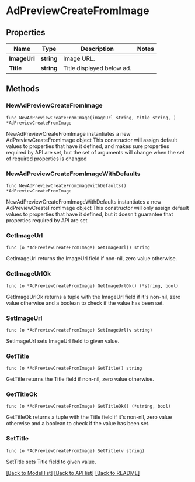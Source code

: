 # AdPreviewCreateFromImage

## Properties

Name | Type | Description | Notes
------------ | ------------- | ------------- | -------------
**ImageUrl** | **string** | Image URL. | 
**Title** | **string** | Title displayed below ad. | 

## Methods

### NewAdPreviewCreateFromImage

`func NewAdPreviewCreateFromImage(imageUrl string, title string, ) *AdPreviewCreateFromImage`

NewAdPreviewCreateFromImage instantiates a new AdPreviewCreateFromImage object
This constructor will assign default values to properties that have it defined,
and makes sure properties required by API are set, but the set of arguments
will change when the set of required properties is changed

### NewAdPreviewCreateFromImageWithDefaults

`func NewAdPreviewCreateFromImageWithDefaults() *AdPreviewCreateFromImage`

NewAdPreviewCreateFromImageWithDefaults instantiates a new AdPreviewCreateFromImage object
This constructor will only assign default values to properties that have it defined,
but it doesn't guarantee that properties required by API are set

### GetImageUrl

`func (o *AdPreviewCreateFromImage) GetImageUrl() string`

GetImageUrl returns the ImageUrl field if non-nil, zero value otherwise.

### GetImageUrlOk

`func (o *AdPreviewCreateFromImage) GetImageUrlOk() (*string, bool)`

GetImageUrlOk returns a tuple with the ImageUrl field if it's non-nil, zero value otherwise
and a boolean to check if the value has been set.

### SetImageUrl

`func (o *AdPreviewCreateFromImage) SetImageUrl(v string)`

SetImageUrl sets ImageUrl field to given value.


### GetTitle

`func (o *AdPreviewCreateFromImage) GetTitle() string`

GetTitle returns the Title field if non-nil, zero value otherwise.

### GetTitleOk

`func (o *AdPreviewCreateFromImage) GetTitleOk() (*string, bool)`

GetTitleOk returns a tuple with the Title field if it's non-nil, zero value otherwise
and a boolean to check if the value has been set.

### SetTitle

`func (o *AdPreviewCreateFromImage) SetTitle(v string)`

SetTitle sets Title field to given value.



[[Back to Model list]](../README.md#documentation-for-models) [[Back to API list]](../README.md#documentation-for-api-endpoints) [[Back to README]](../README.md)


